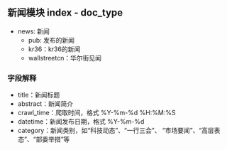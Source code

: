 ## 新闻模块 index - doc_type
- news: 新闻
    - pub: 发布的新闻
    - kr36：kr36的新闻
    - wallstreetcn：华尔街见闻

### 字段解释
- title：新闻标题
- abstract：新闻简介
- crawl_time：爬取时间，格式 %Y-%m-%d %H:%M:%S
- datetime：新闻发布日期，格式 %Y-%m-%d
- category：新闻类别，如“科技动态”、“一行三会”、 “市场要闻”、“高层表态”、“部委举措”等